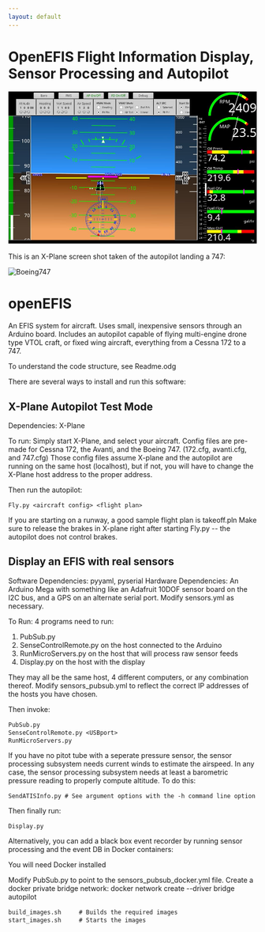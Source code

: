 ```yaml
---
layout: default
---
```


# OpenEFIS Flight Information Display, Sensor Processing and Autopilot

![Sample](https://raw.githubusercontent.com/Maker42/openEFIS/gh-pages/SampleImage.jpg)

This is an X-Plane screen shot taken of the autopilot landing a 747:

![Boeing747](https://raw.githubusercontent.com/Maker42/openEFIS/master/747Final.JPG)

# openEFIS
An EFIS system for aircraft. Uses small, inexpensive sensors through an Arduino board.
Includes an autopilot capable of flying multi-engine drone type VTOL craft, or fixed wing aircraft,
everything from a Cessna 172 to a 747.

To understand the code structure, see Readme.odg

There are several ways to install and run this software:

X-Plane Autopilot Test Mode
------------------------------------------------------------

Dependencies: X-Plane

To run:
Simply start X-Plane, and select your aircraft. Config files are
pre-made for Cessna 172, the Avanti, and the Boeing 747.
 (172.cfg, avanti.cfg, and 747.cfg)
Those config files assume X-plane and the autopilot are running on
the same host (localhost), but if not, you will have to change the
X-Plane host address to the proper address.

Then run the autopilot:
```
Fly.py <aircraft config> <flight plan>
```

If you are starting on a runway, a good sample flight plan is takeoff.pln
Make sure to release the brakes in X-plane right after starting Fly.py -- the autopilot
does not control brakes.

Display an EFIS with real sensors
---------------------------------------------------------------
Software Dependencies: pyyaml, pyserial
Hardware Dependencies: An Arduino Mega with something like an Adafruit 10DOF
                       sensor board on the I2C bus, and a GPS on an alternate
                       serial port. Modify sensors.yml as necessary.

To Run:
4 programs need to run:
1. PubSub.py
2. SenseControlRemote.py on the host connected to the Arduino
3. RunMicroServers.py on the host that will process raw sensor feeds
4. Display.py on the host with the display

They may all be the same host, 4 different computers, or any combination thereof.
Modify sensors_pubsub.yml to reflect the correct IP addresses of the hosts you have chosen.

Then invoke:
```
PubSub.py
SenseControlRemote.py <USBport>
RunMicroServers.py
```
If you have no pitot tube with a seperate pressure sensor, the sensor processing
subsystem needs current winds to estimate the airspeed.
In any case, the sensor processing subsystem needs at least a barometric pressure
reading to properly compute altitude. To do this:
```
SendATISInfo.py # See argument options with the -h command line option
```

Then finally run:
```
Display.py
```

Alternatively, you can add a black box event recorder by running sensor processing and
the event DB in Docker containers:

You will need Docker installed

Modify PubSub.py to point to the sensors_pubsub_docker.yml file.
Create a docker private bridge network:
docker network create --driver bridge autopilot

```
build_images.sh     # Builds the required images
start_images.sh     # Starts the images
```
